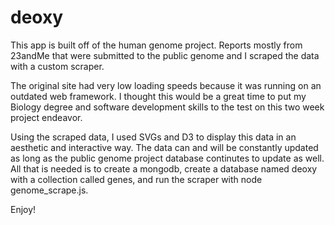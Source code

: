 # deoxy

This app is built off of the human genome project. Reports mostly from 23andMe that were 
submitted to the public genome and I scraped the data with a custom scraper.

The original site had very low loading speeds because it was running on an outdated web framework. I thought this would
be a great time to put my Biology degree and software development skills to the test on this two week project endeavor.

Using the scraped data, I used SVGs and D3 to display this data in an aesthetic and interactive way. The data can and will
be constantly updated as long as the public genome project database continutes to update as well. All that is needed
is to create a mongodb, create a database named deoxy with a collection called genes, and run the scraper with 
node genome_scrape.js.

Enjoy!
